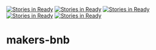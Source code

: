 [![Stories in Ready](https://badge.waffle.io/whatsrupp/makers-bnb.png?label=ready&title=Ready)](https://waffle.io/whatsrupp/makers-bnb)
[![Stories in Ready](https://badge.waffle.io/ewansheldon/makers-bnb.png?label=ready&title=Ready)](https://waffle.io/ewansheldon/makers-bnb)
[![Stories in Ready](https://badge.waffle.io/ewansheldon/makers-bnb.png?label=ready&title=Ready)](https://waffle.io/ewansheldon/makers-bnb)
[![Stories in Ready](https://badge.waffle.io/ewansheldon/makers-bnb.png?label=ready&title=Ready)](https://waffle.io/ewansheldon/makers-bnb)
[![Stories in Ready](https://badge.waffle.io/nephast/makers-bnb.png?label=ready&title=Ready)](https://waffle.io/nephast/makers-bnb)
# makers-bnb